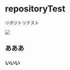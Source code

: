 
# repositoryTest
リポジトリテスト

<img src="https://img.shields.io/badge/-React-61DAFB.svg?logo=react&style=plastic">

## あああ

### いいい

